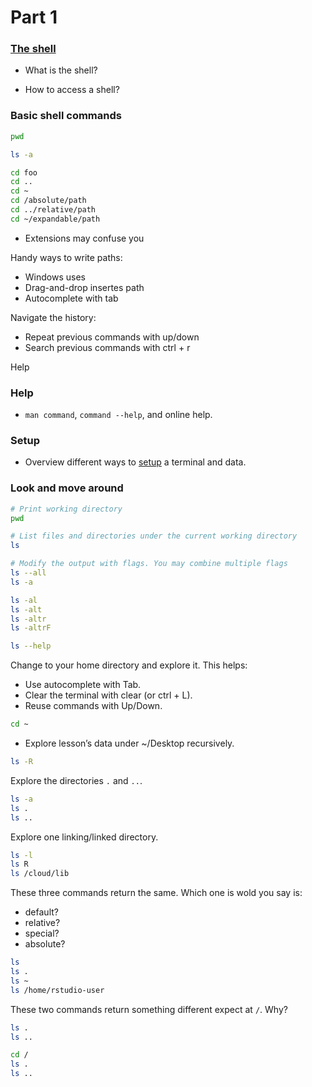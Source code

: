 
# Part 1

### [The shell](https://happygitwithr.com/shell.html)

-   What is the shell?

-   How to access a shell?

### Basic shell commands

``` bash
pwd

ls -a

cd foo
cd ..
cd ~
cd /absolute/path
cd ../relative/path
cd ~/expandable/path
```

-   Extensions may confuse you

Handy ways to write paths:

-   Windows uses  
-   Drag-and-drop insertes path
-   Autocomplete with tab

Navigate the history:

-   Repeat previous commands with up/down
-   Search previous commands with ctrl + r

Help

### Help

-   `man command`, `command --help`, and online help.

### Setup

-   Overview different ways to
    [setup](https://github.com/2DegreesInvesting/ds.terminal#setup) a
    terminal and data.

### Look and move around

``` bash
# Print working directory
pwd

# List files and directories under the current working directory
ls

# Modify the output with flags. You may combine multiple flags
ls --all
ls -a

ls -al
ls -alt
ls -altr
ls -altrF

ls --help
```

Change to your home directory and explore it. This helps:

-   Use autocomplete with Tab.
-   Clear the terminal with clear (or ctrl + L).
-   Reuse commands with Up/Down.

``` bash
cd ~
```

-   Explore lesson’s data under \~/Desktop recursively.

``` bash
ls -R
```

Explore the directories `.` and `..`.

``` bash
ls -a
ls .
ls ..
```

Explore one linking/linked directory.

``` bash
ls -l
ls R
ls /cloud/lib
```

These three commands return the same. Which one is wold you say is:

-   default?
-   relative?
-   special?
-   absolute?

``` bash
ls
ls .
ls ~
ls /home/rstudio-user
```

These two commands return something different expect at `/`. Why?

``` bash
ls .
ls ..

cd /
ls .
ls ..
```
